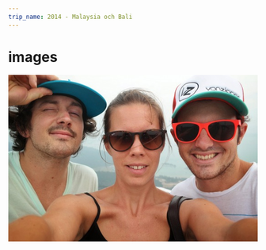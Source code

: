 ```yaml
---
trip_name: 2014 - Malaysia och Bali
---
```


# images

![](images/large.wimg.2.image---30-dec-2013-14-00-32.jpg)
